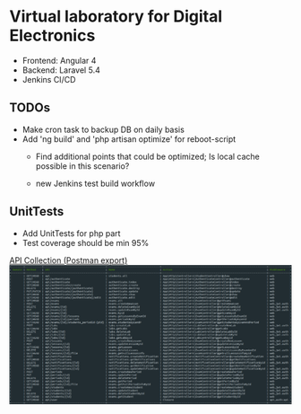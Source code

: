 # Virtual laboratory for Digital Electronics


* Frontend: Angular 4
* Backend: Laravel 5.4
* Jenkins CI/CD

## TODOs
* Make cron task to backup DB on daily basis
* Add 'ng build' and 'php artisan optimize' for reboot-script
    * Find additional points that could be optimized; Is local cache possible in this scenario?

    * new Jenkins test build workflow

## UnitTests
* Add UnitTests for php part
* Test coverage should be min 95%

[API Collection (Postman export)](https://github.com/l3xq/de-virtual-lab/blob/master/documentation/api_postman_collection/API_Postman_export.json)
![List of Routes][list-of-routes]



[list-of-routes]: https://github.com/l3xq/de-virtual-lab/blob/master/documentation/routes.PNG 

